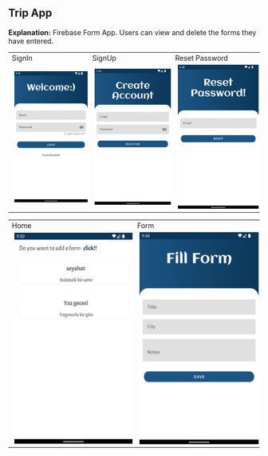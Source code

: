 ## Trip App
<b>Explanation:</b> Firebase Form App. Users can view and delete the forms they have entered.

<div>
<table>
  <tr>
    <td >SignIn</td>
     <td>SignUp</td>
    <td>Reset Password</td>

  </tr>

  <tr>
    <td >
      <img width="287" alt="signIn" src="https://github.com/sumeyraozugur/Turkcell-Bootcamp-HW/blob/main/images/hw9_1.png" hspace="5"/>
    </td>
   <td>
    <img width="290" alt="SignUp" src="https://github.com/sumeyraozugur/Turkcell-Bootcamp-HW/blob/main/images/hw9_2.png" hspace="5"/>
    </td>
      <td>
    <img width="290" alt="SignUp" src="https://github.com/sumeyraozugur/Turkcell-Bootcamp-HW/blob/main/images/hw9_3.png" hspace="5"/>
    </td>
  
  </tr>
 </table>
 </div>
 
 
 
 <div>
<table>
  <tr>
    <td >Home</td>
     <td>Form</td>

  </tr>


  <tr>
    <td >
      <img width="287" alt="signIn" src="https://github.com/sumeyraozugur/Turkcell-Bootcamp-HW/blob/main/images/hw9_4.png" hspace="5"/>
    </td>
   <td>
    <img width="290" alt="SignUp" src="https://github.com/sumeyraozugur/Turkcell-Bootcamp-HW/blob/main/images/hw9_5.png" hspace="5"/>
    </td>
   
  
  </tr>
 </table>
 </div>

